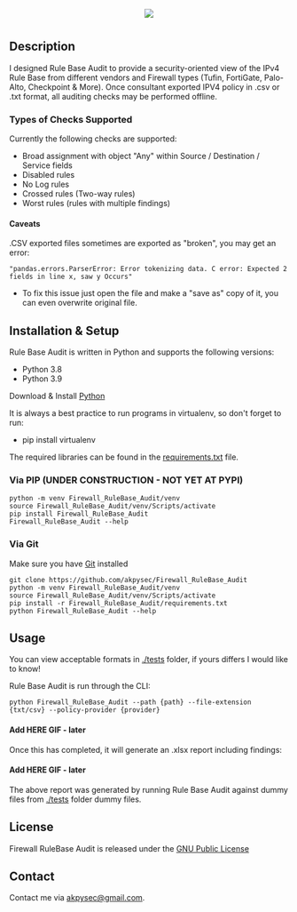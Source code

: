<p align="center">
  <img src="https://user-images.githubusercontent.com/48283299/135764873-62804f9f-a58d-45ec-a1b2-0c33b04c31f1.png"/>
</p>

#

## Description

I designed Rule Base Audit to provide a security-oriented view of the IPv4 Rule Base from different vendors and 
Firewall types (Tufin, FortiGate, Palo-Alto, Checkpoint & More). 
Once consultant exported IPV4 policy in .csv or .txt format, all auditing checks may be performed offline.

### Types of Checks Supported

Currently the following checks are supported:

- Broad assignment with object "Any" within Source / Destination / Service fields
- Disabled rules
- No Log rules
- Crossed rules (Two-way rules)
- Worst rules (rules with multiple findings)

#### Caveats
.CSV exported files sometimes are exported as "broken", you may get an error:

    "pandas.errors.ParserError: Error tokenizing data. C error: Expected 2 fields in line x, saw y Occurs"

- To fix this issue just open the file and make a "save as" copy of it, 
you can even overwrite original file.

## Installation & Setup
Rule Base Audit is written in Python and supports the following versions:
* Python 3.8
* Python 3.9

Download & Install [Python](https://www.python.org/downloads/)

It is always a best practice to run programs in virtualenv, so don't forget to run:
* pip install virtualenv

The required libraries can be found in the 
[requirements.txt](https://github.com/akpysec/Firewall_RuleBase_Audit/blob/master/requirements.txt) file.

### Via PIP (UNDER CONSTRUCTION - NOT YET AT PYPI)
    
    python -m venv Firewall_RuleBase_Audit/venv
    source Firewall_RuleBase_Audit/venv/Scripts/activate
    pip install Firewall_RuleBase_Audit
    Firewall_RuleBase_Audit --help

### Via Git
Make sure you have [Git](https://git-scm.com/downloads) installed 

    git clone https://github.com/akpysec/Firewall_RuleBase_Audit
    python -m venv Firewall_RuleBase_Audit/venv
    source Firewall_RuleBase_Audit/venv/Scripts/activate
    pip install -r Firewall_RuleBase_Audit/requirements.txt
    python Firewall_RuleBase_Audit --help

## Usage
You can view acceptable formats in 
[./tests](https://github.com/akpysec/Firewall_RuleBase_Audit/tree/master/tests) folder, 
if yours differs I would like to know!

Rule Base Audit is run through the CLI:

    python Firewall_RuleBase_Audit --path {path} --file-extension {txt/csv} --policy-provider {provider}

#### Add HERE GIF - later

Once this has completed, it will generate an .xlsx report including findings:

#### Add HERE GIF - later

The above report was generated by running Rule Base Audit against dummy files 
from [./tests](https://github.com/akpysec/Firewall_RuleBase_Audit/tree/master/tests) folder dummy files.

## License
Firewall RuleBase Audit is released under the
[GNU Public License](https://github.com/akpysec/Firewall_RuleBase_Audit/LICENSE)

## Contact
Contact me via <akpysec@gmail.com>.

[comment]: <> ([^1]: )